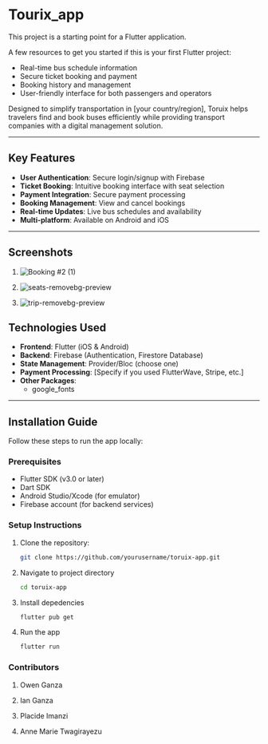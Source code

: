 # Tourix_app

This project is a starting point for a Flutter application.

A few resources to get you started if this is your first Flutter project:

- Real-time bus schedule information
- Secure ticket booking and payment
- Booking history and management
- User-friendly interface for both passengers and operators

Designed to simplify transportation in [your country/region], Toruix helps travelers find and book buses efficiently while providing transport companies with a digital management solution.

---

## Key Features

- **User Authentication**: Secure login/signup with Firebase
- **Ticket Booking**: Intuitive booking interface with seat selection
- **Payment Integration**: Secure payment processing
- **Booking Management**: View and cancel bookings
- **Real-time Updates**: Live bus schedules and availability
- **Multi-platform**: Available on Android and iOS

---

## Screenshots

1. ![Booking #2 (1)](https://github.com/user-attachments/assets/d48a3eeb-f839-492d-b488-6f0bc61655b8)

2. ![seats-removebg-preview](https://github.com/user-attachments/assets/963cd61a-51da-454f-afea-4947d436d960)

3. ![trip-removebg-preview](https://github.com/user-attachments/assets/4d1cd127-8430-4986-90d5-7dd5020a2107)


## Technologies Used

- **Frontend**: Flutter (iOS & Android)
- **Backend**: Firebase (Authentication, Firestore Database)
- **State Management**: Provider/Bloc (choose one)
- **Payment Processing**: [Specify if you used FlutterWave, Stripe, etc.]
- **Other Packages**:
  - google_fonts

---

## Installation Guide

Follow these steps to run the app locally:

### Prerequisites

- Flutter SDK (v3.0 or later)
- Dart SDK
- Android Studio/Xcode (for emulator)
- Firebase account (for backend services)

### Setup Instructions

1. Clone the repository:

   ```bash
   git clone https://github.com/yourusername/toruix-app.git
   ```

2. Navigate to project directory

   ```bash
   cd toruix-app
   ```

3. Install depedencies

   ```bash
   flutter pub get
   ```

4. Run the app

   ```bash
   flutter run
   ```

### Contributors

1. Owen Ganza

2. Ian Ganza

3. Placide Imanzi

4. Anne Marie Twagirayezu
